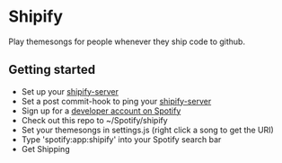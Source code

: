 # Shipify

Play themesongs for people whenever they ship code to github.

## Getting started

* Set up your [shipify-server](https://github.com/Grouper/shipify-server)
* Set a post commit-hook to ping your [shipify-server](https://github.com/Grouper/shipify-server)
* Sign up for a [developer account on Spotify](http://developer.spotify.com/en/spotify-apps-api/developer-signup/)
* Check out this repo to ~/Spotify/shipify
* Set your themesongs in settings.js (right click a song to get the URI)
* Type 'spotify:app:shipify' into your Spotify search bar
* Get Shipping

